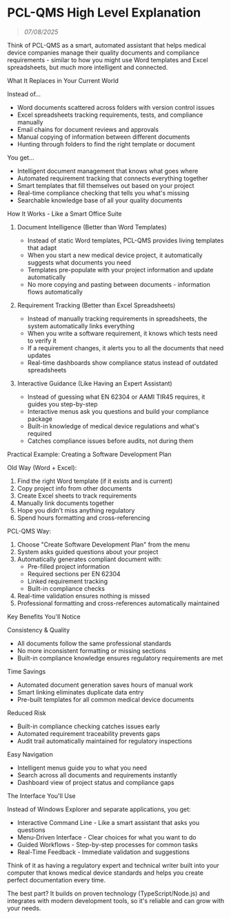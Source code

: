 # PCL-QMS High Level Explanation

> *07/08/2025*

Think of PCL-QMS as a smart, automated assistant that helps medical device companies manage their quality documents and compliance requirements - similar to how you might use Word templates and Excel spreadsheets, but much more intelligent and connected.

What It Replaces in Your Current World

Instead of...

- Word documents scattered across folders with version control issues
- Excel spreadsheets tracking requirements, tests, and compliance manually
- Email chains for document reviews and approvals
- Manual copying of information between different documents
- Hunting through folders to find the right template or document

You get...

- Intelligent document management that knows what goes where
- Automated requirement tracking that connects everything together
- Smart templates that fill themselves out based on your project
- Real-time compliance checking that tells you what's missing
- Searchable knowledge base of all your quality documents

How It Works - Like a Smart Office Suite

1. Document Intelligence (Better than Word Templates)
    - Instead of static Word templates, PCL-QMS provides living templates that adapt
    - When you start a new medical device project, it automatically suggests what documents you need
    - Templates pre-populate with your project information and update automatically
    - No more copying and pasting between documents - information flows automatically

2. Requirement Tracking (Better than Excel Spreadsheets)
    - Instead of manually tracking requirements in spreadsheets, the system automatically links everything
    - When you write a software requirement, it knows which tests need to verify it
    - If a requirement changes, it alerts you to all the documents that need updates
    - Real-time dashboards show compliance status instead of outdated spreadsheets

3. Interactive Guidance (Like Having an Expert Assistant)
    - Instead of guessing what EN 62304 or AAMI TIR45 requires, it guides you step-by-step
    - Interactive menus ask you questions and build your compliance package
    - Built-in knowledge of medical device regulations and what's required
    - Catches compliance issues before audits, not during them

Practical Example: Creating a Software Development Plan

Old Way (Word + Excel):

1. Find the right Word template (if it exists and is current)
2. Copy project info from other documents
3. Create Excel sheets to track requirements
4. Manually link documents together
5. Hope you didn't miss anything regulatory
6. Spend hours formatting and cross-referencing

PCL-QMS Way:

1. Choose "Create Software Development Plan" from the menu
2. System asks guided questions about your project
3. Automatically generates compliant document with:
    - Pre-filled project information
    - Required sections per EN 62304
    - Linked requirement tracking
    - Built-in compliance checks
4. Real-time validation ensures nothing is missed
5. Professional formatting and cross-references automatically maintained

Key Benefits You'll Notice

Consistency & Quality

- All documents follow the same professional standards
- No more inconsistent formatting or missing sections
- Built-in compliance knowledge ensures regulatory requirements are met

Time Savings

- Automated document generation saves hours of manual work
- Smart linking eliminates duplicate data entry
- Pre-built templates for all common medical device documents

Reduced Risk

- Built-in compliance checking catches issues early
- Automated requirement traceability prevents gaps
- Audit trail automatically maintained for regulatory inspections

Easy Navigation

- Intelligent menus guide you to what you need
- Search across all documents and requirements instantly
- Dashboard view of project status and compliance gaps

The Interface You'll Use

Instead of Windows Explorer and separate applications, you get:

- Interactive Command Line - Like a smart assistant that asks you questions
- Menu-Driven Interface - Clear choices for what you want to do
- Guided Workflows - Step-by-step processes for common tasks
- Real-Time Feedback - Immediate validation and suggestions

Think of it as having a regulatory expert and technical writer built into your computer that knows medical device standards and helps you create perfect documentation every time.

The best part? It builds on proven technology (TypeScript/Node.js) and integrates with modern development tools, so it's reliable and can grow with your needs.
